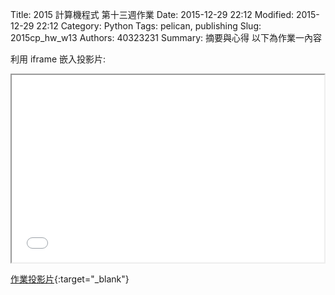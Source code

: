 Title: 2015 計算機程式 第十三週作業
Date: 2015-12-29 22:12
Modified: 2015-12-29 22:12
Category: Python
Tags: pelican, publishing
Slug: 2015cp_hw_w13
Authors: 40323231
Summary: 摘要與心得
以下為作業一內容

利用 iframe 嵌入投影片:

<iframe src="simplest9.html" width="500" height="300"></iframe>

[作業投影片](simplest9.html){:target="_blank"}
